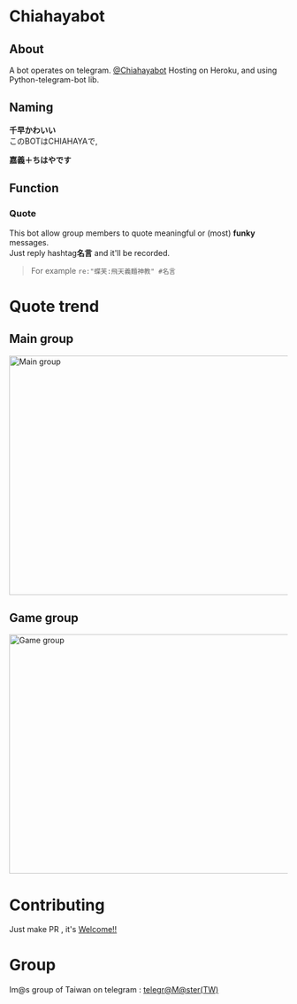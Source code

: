 # Chiahayabot

## About
A bot operates on telegram. [@Chiahayabot](https://t.me/Chiahayabot)
Hosting on Heroku, and using Python-telegram-bot lib.

## Naming
**千早かわいい**  
このBOTはCHIAHAYAで,  

**嘉義＋ちはやです**

## Function
### Quote
This bot allow group members to quote meaningful or (most) **funky** messages.  
Just reply hashtag**名言** and it'll be recorded.  
> For example `re:"蝶芙:飛天義麵神教" #名言`

# Quote trend
## Main group
<img src="https://drive.google.com/uc?export=view&id=1DIwxAE12XpiG6f9XWVugxX8IOZDXDLMZ" alt="Main group" width="768" height="432" >

## Game group
<img src="https://drive.google.com/uc?export=view&id=1dUZ4fHFoxYE5zMUa5Zro-HC3DXujoXj7" alt="Game group" width="768" height="432" >

# Contributing
Just make PR , it's [Welcome!!](https://www.project-imas.com/wiki/Welcome!!)

# Group
Im@s group of Taiwan on telegram : [telegr@M@ster(TW)](https://t.me/imas_zh)
<link rel="icon" type="image/x-icon" class="js-site-favicon" href="https://assets-cdn.github.com/favicon.ico">
